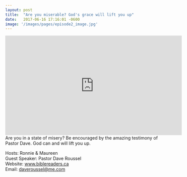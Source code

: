 ```yaml
---
layout: post
title:  "Are you miserable? God's grace will lift you up"
date:   2017-06-16 17:16:01 -0600
image: '/images/pages/episode2_image.jpg'
---
```

<iframe width="560" height="315" src="https://www.youtube.com/embed/B54OVLMlWOE" frameborder="0" allowfullscreen></iframe>
Are you in a state of misery? Be encouraged by the amazing testimony of Pastor Dave. God can and will lift you up. 

Hosts: Ronnie & Maureen <br>
Guest Speaker: Pastor Dave Roussel <br>
Website: <a href="http://www.biblereaders.ca">www.biblereaders.ca</a> <br>
Email: daveroussel@me.com

